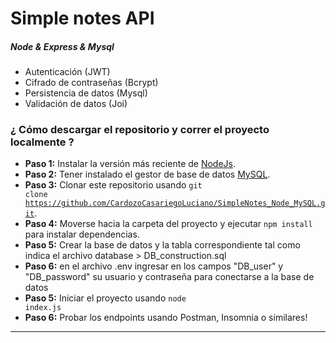 # Simple notes API

#####  Node & Express & Mysql

* Autenticación (JWT)
* Cifrado de contraseñas (Bcrypt)
* Persistencia de datos (Mysql)
* Validación de datos (Joi)

### ¿ Cómo descargar el repositorio y correr el proyecto localmente ? 
* **Paso 1:** Instalar la versión más reciente de [NodeJs](https://nodejs.org/es/).
* **Paso 2:** Tener instalado el gestor de base de datos [MySQL](https://www.mysql.com/).
* **Paso 3:** Clonar este repositorio usando <code>git clone https://github.com/CardozoCasariegoLuciano/SimpleNotes_Node_MySQL.git</code>.
* **Paso 4:** Moverse hacia la carpeta del proyecto y ejecutar <code>npm install</code> para instalar dependencias.
*  **Paso 5:**  Crear la base de datos y la tabla correspondiente tal como indica el archivo 
database > DB_construction.sql
*  **Paso 6:**  en el archivo .env ingresar en los campos "DB_user" y "DB_password" su usuario y contraseña para conectarse a la base de datos
* **Paso 5:** Iniciar el proyecto usando <code>node index.js</code>
* **Paso 6:** Probar los endpoints usando Postman, Insomnia o similares!

___
